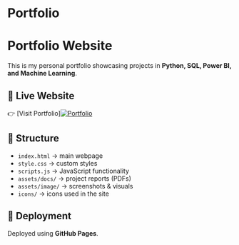 # Portfolio
# Portfolio Website

This is my personal portfolio showcasing projects in **Python, SQL, Power BI, and Machine Learning**.

## 🔗 Live Website
👉 [Visit Portfolio][![Portfolio](https://img.shields.io/badge/Portfolio-Visit-brightgreen)](https://rjdecore.github.io/Portfolio/)


## 📂 Structure
- `index.html` → main webpage
- `style.css` → custom styles
- `scripts.js` → JavaScript functionality
- `assets/docs/` → project reports (PDFs)
- `assets/image/` → screenshots & visuals
- `icons/` → icons used in the site

## 🚀 Deployment
Deployed using **GitHub Pages**.
